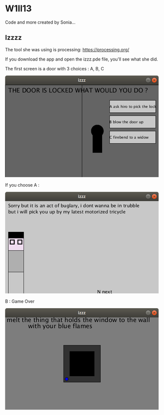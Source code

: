 # W1ll13
Code and more created by Sonia...

## Izzzz

The tool she was using is processing:
https://processing.org/

If you download the app and open the izzz.pde file, you'll see what she did.

The first screen is a door with 3 choices : A, B, C

![welcome screen](room1.png)

If you choose A : 

![A screen](room1choiceA.png)

B : Game Over


![C screen](Room1ChoiceC.png)
